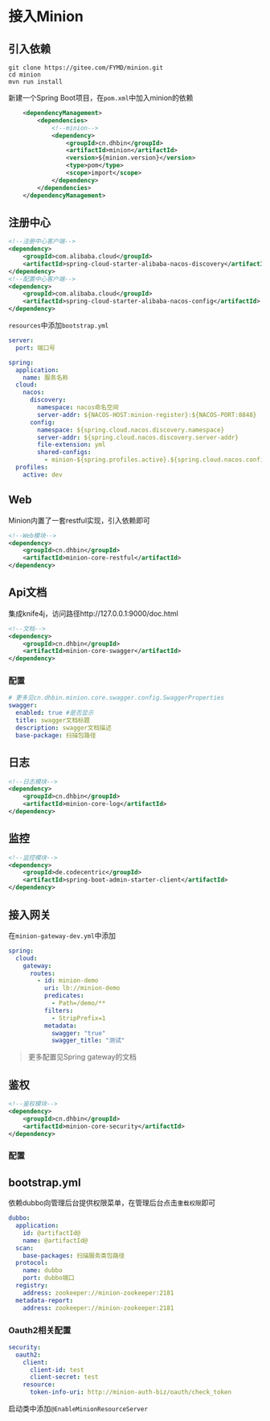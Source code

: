 # 接入Minion

## 引入依赖

```shell script
git clone https://gitee.com/FYMD/minion.git
cd minion
mvn run install 
```

新建一个Spring Boot项目，在`pom.xml`中加入minion的依赖


```xml
    <dependencyManagement>
        <dependencies>
            <!--minion-->
            <dependency>
                <groupId>cn.dhbin</groupId>
                <artifactId>minion</artifactId>
                <version>${minion.version}</version>
                <type>pom</type>
                <scope>import</scope>
            </dependency>
        </dependencies>
    </dependencyManagement>
```

## 注册中心

```xml
<!--注册中心客户端-->
<dependency>
    <groupId>com.alibaba.cloud</groupId>
    <artifactId>spring-cloud-starter-alibaba-nacos-discovery</artifactId>
</dependency>
<!--配置中心客户端-->
<dependency>
    <groupId>com.alibaba.cloud</groupId>
    <artifactId>spring-cloud-starter-alibaba-nacos-config</artifactId>
</dependency>
```

`resources`中添加`bootstrap.yml`

```yaml
server:
  port: 端口号

spring:
  application:
    name: 服务名称
  cloud:
    nacos:
      discovery:
        namespace: nacos命名空间
        server-addr: ${NACOS-HOST:minion-register}:${NACOS-PORT:8848}
      config:
        namespace: ${spring.cloud.nacos.discovery.namespace}
        server-addr: ${spring.cloud.nacos.discovery.server-addr}
        file-extension: yml
        shared-configs:
          - minion-${spring.profiles.active}.${spring.cloud.nacos.config.file-extension}
  profiles:
    active: dev
```

## Web

Minion内置了一套restful实现，引入依赖即可

```xml
<!--Web模块-->
<dependency>
    <groupId>cn.dhbin</groupId>
    <artifactId>minion-core-restful</artifactId>
</dependency>
```

## Api文档

集成knife4j，访问路径http://127.0.0.1:9000/doc.html

```xml
<!--文档-->
<dependency>
    <groupId>cn.dhbin</groupId>
    <artifactId>minion-core-swagger</artifactId>
</dependency>
```

### 配置

```yaml
# 更多见cn.dhbin.minion.core.swagger.config.SwaggerProperties
swagger:
  enabled: true #是否显示
  title: swagger文档标题
  description: swagger文档描述
  base-package: 扫描包路径
```

## 日志

```xml
<!--日志模块-->
<dependency>
    <groupId>cn.dhbin</groupId>
    <artifactId>minion-core-log</artifactId>
</dependency>
```

## 监控

```xml
<!--监控模块-->
<dependency>
    <groupId>de.codecentric</groupId>
    <artifactId>spring-boot-admin-starter-client</artifactId>
</dependency>
```

## 接入网关

在`minion-gateway-dev.yml`中添加

```yaml
spring:
  cloud:
    gateway:
      routes:
        - id: minion-demo
          uri: lb://minion-demo
          predicates:
            - Path=/demo/**
          filters:
            - StripPrefix=1
          metadata:
            swagger: "true"
            swagger_title: "测试"
```

> 更多配置见Spring gateway的文档

## 鉴权

```xml
<!--鉴权模块-->
<dependency>
    <groupId>cn.dhbin</groupId>
    <artifactId>minion-core-security</artifactId>
</dependency>
```

### 配置

## bootstrap.yml

依赖dubbo向管理后台提供权限菜单，在管理后台点击`重载权限`即可

```yaml
dubbo:
  application:
    id: @artifactId@
    name: @artifactId@
  scan:
    base-packages: 扫描服务类包路径
  protocol:
    name: dubbo
    port: dubbo端口
  registry:
    address: zookeeper://minion-zookeeper:2181
  metadata-report:
    address: zookeeper://minion-zookeeper:2181
```

### Oauth2相关配置

```yaml
security:
  oauth2:
    client:
      client-id: test
      client-secret: test
    resource:
      token-info-uri: http://minion-auth-biz/oauth/check_token
```

启动类中添加`@EnableMinionResourceServer`
